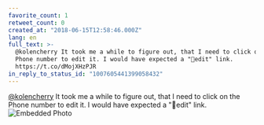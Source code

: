 ```yaml
---
favorite_count: 1
retweet_count: 0
created_at: "2018-06-15T12:58:46.000Z"
lang: en
full_text: >-
  @kolencherry It took me a while to figure out, that I need to click on the
  Phone number to edit it. I would have expected a "📝edit" link.
  https://t.co/dMojXHzPJR
in_reply_to_status_id: "1007605441399058432"
---
```


[@kolencherry](https://twitter.com/kolencherry) It took me a while to figure
out, that I need to click on the Phone number to edit it. I would have expected
a "📝edit" link.
![Embedded Photo](https://twitter-media-coderbyheart.s3.eu-north-1.amazonaws.com/1007608351541350402-Dfu-caMWAAI6OWO.jpg)
